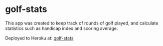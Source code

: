 # golf-stats

This app was created to keep track of rounds of golf played, and calculate statistics such as handicap index and scoring average.

Deployed to Heroku at: [golf-stats](https://golf-stats.herokuapp.com)
